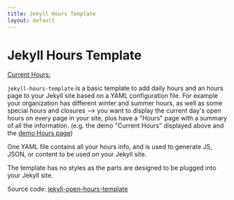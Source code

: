 ```yaml
---
title: Jekyll Hours Template
layout: default
---
```


# Jekyll Hours Template

<a href="hours.html">Current Hours: <span id="hours_display"></span></a>

`jekyll-hours-template` is a basic template to add daily hours and an hours page to your Jekyll site based on a YAML configuration file.
For example your organization has different winter and summer hours, as well as some special hours and closures --> you want to display the current day's open hours on every page in your site, plus have a "Hours" page with a summary of all the information.
(e.g. the demo "Current Hours" displayed above and the [demo Hours page](hours.html))

One YAML file contains all your hours info, and is used to generate JS, JSON, or content to be used on your Jekyll site.

The template has no styles as the parts are designed to be plugged into your Jekyll site.

Source code: [jekyll-open-hours-template](https://github.com/evanwill/jekyll-open-hours-template)
